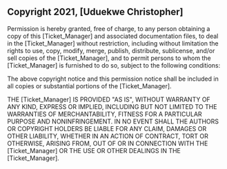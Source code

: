 ## Copyright 2021, [Uduekwe Christopher]

Permission is hereby granted, free of charge, to any person obtaining a copy of this [Ticket_Manager] and associated documentation files, to deal in the [Ticket_Manager] without restriction, including without limitation the rights to use, copy, modify, merge, publish, distribute, sublicense, and/or sell copies of the [Ticket_Manager], and to permit persons to whom the [Ticket_Manager] is furnished to do so, subject to the following conditions:

The above copyright notice and this permission notice shall be included in all copies or substantial portions of the [Ticket_Manager].

THE [Ticket_Manager] IS PROVIDED "AS IS", WITHOUT WARRANTY OF ANY KIND, EXPRESS OR IMPLIED, INCLUDING BUT NOT LIMITED TO THE WARRANTIES OF MERCHANTABILITY, FITNESS FOR A PARTICULAR PURPOSE AND NONINFRINGEMENT. IN NO EVENT SHALL THE AUTHORS OR COPYRIGHT HOLDERS BE LIABLE FOR ANY CLAIM, DAMAGES OR OTHER LIABILITY, WHETHER IN AN ACTION OF CONTRACT, TORT OR OTHERWISE, ARISING FROM, OUT OF OR IN CONNECTION WITH THE [Ticket_Manager] OR THE USE OR OTHER DEALINGS IN THE [Ticket_Manager].
